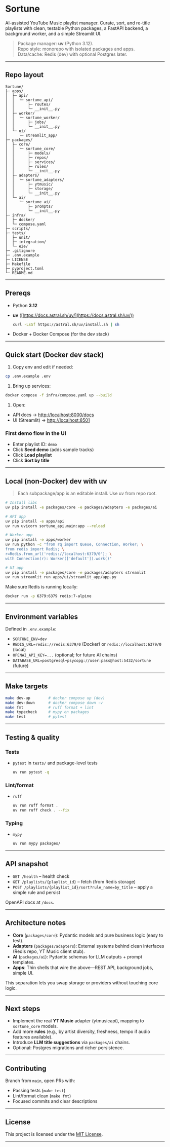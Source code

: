 # Sortune

AI-assisted YouTube Music playlist manager. Curate, sort, and re-title playlists with clean,
testable Python packages, a FastAPI backend, a background worker, and a simple Streamlit UI.

> Package manager: **uv** (Python 3.12).  
> Repo style: monorepo with isolated packages and apps.  
> Data/cache: Redis (dev) with optional Postgres later.

---

## Repo layout

```text
Sortune/
├─ apps/
│  ├─ api/
│  │  └─ sortune_api/
│  │      ├─ routes/
│  │      └─ __init__.py
│  ├─ worker/
│  │  └─ sortune_worker/
│  │      ├─ jobs/
│  │      └─ __init__.py
│  └─ ui/
│     └─ streamlit_app/
├─ packages/
│  ├─ core/
│  │  └─ sortune_core/
│  │      ├─ models/
│  │      ├─ repos/
│  │      ├─ services/
│  │      ├─ rules/
│  │      └─ __init__.py
│  ├─ adapters/
│  │  └─ sortune_adapters/
│  │      ├─ ytmusic/
│  │      ├─ storage/
│  │      └─ __init__.py
│  └─ ai/
│     └─ sortune_ai/
│         ├─ prompts/
│         └─ __init__.py
├─ infra/
│  ├─ docker/
│  └─ compose.yaml
├─ scripts/
├─ tests/
│  ├─ unit/
│  ├─ integration/
│  └─ e2e/
├─ .gitignore
├─ .env.example
├─ LICENSE
├─ Makefile
├─ pyproject.toml
└─ README.md
```

---

## Prereqs

- Python **3.12**
- **uv** ([https://docs.astral.sh/uv/](https://docs.astral.sh/uv/))

  ```bash
  curl -LsSf https://astral.sh/uv/install.sh | sh
  ```

- Docker + Docker Compose (for the dev stack)

---

## Quick start (Docker dev stack)

1. Copy env and edit if needed:

```bash
cp .env.example .env
```

1. Bring up services:

```bash
docker compose -f infra/compose.yaml up --build
```

1. Open:

- API docs → [http://localhost:8000/docs](http://localhost:8000/docs)
- UI (Streamlit) → [http://localhost:8501](http://localhost:8501)

### First demo flow in the UI

- Enter playlist ID: `demo`
- Click **Seed demo** (adds sample tracks)
- Click **Load playlist**
- Click **Sort by title**

---

## Local (non-Docker) dev with uv

> Each subpackage/app is an editable install. Use uv from repo root.

```bash
# Install libs
uv pip install -e packages/core -e packages/adapters -e packages/ai

# API app
uv pip install -e apps/api
uv run uvicorn sortune_api.main:app --reload

# Worker app
uv pip install -e apps/worker
uv run python -c "from rq import Queue, Connection, Worker; \
from redis import Redis; \
r=Redis.from_url('redis://localhost:6379/0'); \
with Connection(r): Worker(['default']).work()"

# UI app
uv pip install -e packages/core -e packages/adapters streamlit
uv run streamlit run apps/ui/streamlit_app/app.py
```

Make sure Redis is running locally:

```bash
docker run -p 6379:6379 redis:7-alpine
```

---

## Environment variables

Defined in `.env.example`:

- `SORTUNE_ENV=dev`
- `REDIS_URL=redis://redis:6379/0` (Docker) or `redis://localhost:6379/0` (local)
- `OPENAI_API_KEY=...` (optional; for future AI chains)
- `DATABASE_URL=postgresql+psycopg://user:pass@host:5432/sortune` (future)

---

## Make targets

```bash
make dev-up        # docker compose up (dev)
make dev-down      # docker compose down -v
make fmt           # ruff format + lint
make typecheck     # mypy on packages
make test          # pytest
```

---

## Testing & quality

### Tests

- `pytest` in `tests/` and package-level tests

  ```bash
  uv run pytest -q
  ```

### Lint/format

- `ruff`

  ```bash
  uv run ruff format .
  uv run ruff check . --fix
  ```

### Typing

- `mypy`

  ```bash
  uv run mypy packages/
  ```

---

## API snapshot

- `GET /health` – health check
- `GET /playlists/{playlist_id}` – fetch (from Redis storage)
- `POST /playlists/{playlist_id}/sort?rule_name=by_title` – apply a simple rule and persist

OpenAPI docs at `/docs`.

---

## Architecture notes

- **Core** (`packages/core`): Pydantic models and pure business logic (easy to test).
- **Adapters** (`packages/adapters`): External systems behind clean interfaces (Redis repo, YT Music client stub).
- **AI** (`packages/ai`): Pydantic schemas for LLM outputs + prompt templates.
- **Apps**: Thin shells that wire the above—REST API, background jobs, simple UI.

This separation lets you swap storage or providers without touching core logic.

---

## Next steps

- Implement the real **YT Music** adapter (ytmusicapi), mapping to `sortune_core` models.
- Add more **rules** (e.g., by artist diversity, freshness, tempo if audio features available).
- Introduce **LLM title suggestions** via `packages/ai` chains.
- Optional: Postgres migrations and richer persistence.

---

## Contributing

Branch from `main`, open PRs with:

- Passing tests (`make test`)
- Lint/format clean (`make fmt`)
- Focused commits and clear descriptions

---

## License

This project is licensed under the [MIT License](./LICENSE).

---
